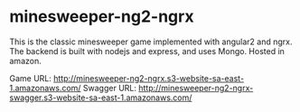 # minesweeper-ng2-ngrx

This is the classic minesweeper game implemented with angular2 and ngrx. 
The backend is built with nodejs and express, and uses Mongo.
Hosted in amazon.

Game URL: http://minesweeper-ng2-ngrx.s3-website-sa-east-1.amazonaws.com/
Swagger URL: http://minesweeper-ng2-ngrx-swagger.s3-website-sa-east-1.amazonaws.com/
